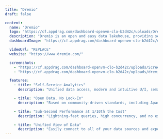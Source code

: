 ```yaml
---
title: "Dremio"
draft: false

content:
  name: "Dremio"
  logo: "https://cf.appdrag.com/dashboard-openvm-clo-b2d42c/uploads/Dremio-K3uc.png"
  description: "Dremio is an open and easy data lakehouse, providing self-service SQL analytics, data warehouse performance and functionality, and data lake flexibility across all of your data. Hundreds of organizations, including 3 of the Fortune 5, use Dremio to deliver mission-critical BI on the data lake. As the original creator of Apache Arrow, Dremio is on a mission to reinvent SQL for data lakes and meet customers where they are in their cloud journey."
  dashboardImage: "https://cf.appdrag.com/dashboard-openvm-clo-b2d42c/uploads/Screenshot-2023-04-20-190737-CRwV.png"

  videoUrl: "REPLACE"
  website: "https://www.dremio.com/"

  screenshots:
    - "https://cf.appdrag.com/dashboard-openvm-clo-b2d42c/uploads/Screenshot-2023-04-20-190737-CRwV.png"
    - "https://cf.appdrag.com/dashboard-openvm-clo-b2d42c/uploads/dremio-arctic-fpw3.webp"

  features:
    - title: "Self–Service Analytics"
      description: "Unified data access, modern and intuitive U/I, semantic layer, and built for SQL."

    - title: "Open Data, No Lock-In"
      description: "Based on community-driven standards, including Apache Arrow, Apache Iceberg and Apache Parquet."

    - title: "Sub-Second Performance at 1/10th the Cost"
      description: "Lightning-fast queries, high concurrency, and no expensive data copies to manage."

    - title: "Unified View of Data"
      description: "Easily connect to all of your data sources and expose the data through a unified business-friendly data model. Unified data improves data discovery, ensures consistent reporting and enables governed self-service data access."
---
```

